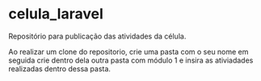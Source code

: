 # celula_laravel
Repositório para publicação das atividades da célula.

Ao realizar um clone do repositorio, crie uma pasta com o seu nome em seguida crie dentro dela outra pasta com módulo 1 e insira as ativiadades realizadas dentro dessa pasta.
